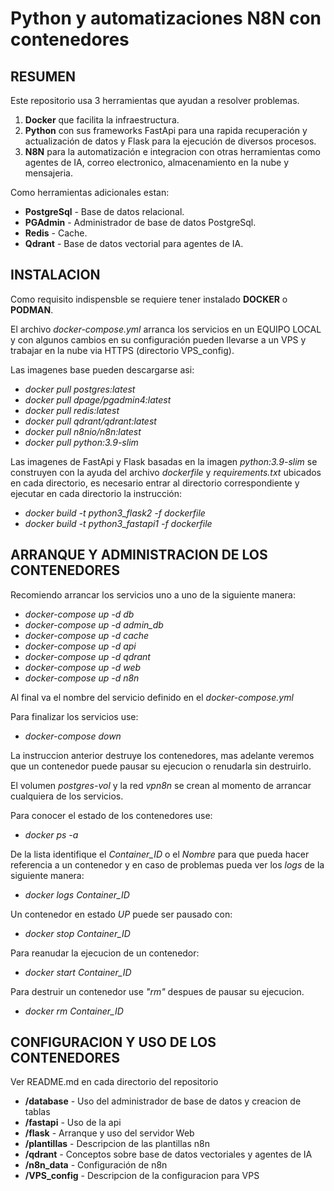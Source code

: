 # Python y automatizaciones N8N con contenedores

## RESUMEN

Este repositorio usa 3 herramientas que ayudan a resolver problemas.

1. **Docker** que facilita la infraestructura.
2. **Python** con sus frameworks FastApi para una rapida recuperación y actualización de datos y Flask para la ejecución de diversos procesos.
3. **N8N** para la automatización e integracion con otras herramientas como agentes de IA, correo electronico, almacenamiento en la nube y mensajeria.

Como herramientas adicionales estan:

- **PostgreSql** -	Base de datos relacional.
- **PGAdmin** -		Administrador de base de datos PostgreSql.
- **Redis** -		Cache. 
- **Qdrant** -		Base de datos vectorial para agentes de IA.

## INSTALACION

Como requisito indispensble se requiere tener instalado **DOCKER** o **PODMAN**.

El archivo *docker-compose.yml* arranca los servicios en un EQUIPO LOCAL y con algunos cambios en su configuración pueden llevarse a un VPS y trabajar en la nube via HTTPS (directorio VPS_config).

Las imagenes base pueden descargarse asi:

- *docker pull postgres:latest*
- *docker pull dpage/pgadmin4:latest* 
- *docker pull redis:latest*
- *docker pull qdrant/qdrant:latest*
- *docker pull n8nio/n8n:latest*
- *docker pull python:3.9-slim*

Las imagenes de FastApi y Flask basadas en la imagen *python:3.9-slim* se construyen con la ayuda del archivo *dockerfile* y *requirements.txt* ubicados en cada directorio, es necesario entrar al directorio correspondiente y ejecutar en cada directorio la instrucción:

- *docker build -t python3_flask2 -f dockerfile*
- *docker build -t python3_fastapi1 -f dockerfile*

## ARRANQUE Y ADMINISTRACION DE LOS CONTENEDORES

Recomiendo arrancar los servicios uno a uno de la siguiente manera:

- *docker-compose up -d db*
- *docker-compose up -d admin_db*
- *docker-compose up -d cache*
- *docker-compose up -d api*
- *docker-compose up -d qdrant*
- *docker-compose up -d web*
- *docker-compose up -d n8n*

Al final va el nombre del servicio definido en el *docker-compose.yml*

Para finalizar los servicios use:

- *docker-compose down* 

La instruccion anterior destruye los contenedores, mas adelante veremos que un contenedor puede pausar su ejecucion o renudarla sin destruirlo. 

El volumen *postgres-vol* y la red *vpn8n* se crean al momento de arrancar cualquiera de los servicios.

Para conocer el estado de los contenedores use:

- *docker ps -a*

De la lista identifique el *Container_ID* o el *Nombre* para que pueda hacer referencia a un contenedor y en caso de problemas pueda ver los *logs* de la siguiente manera:

- *docker logs Container_ID*

Un contenedor en estado *UP* puede ser pausado con:

- *docker stop Container_ID*

Para reanudar la ejecucion de un contenedor:

- *docker start Container_ID*

Para destruir un contenedor use *"rm"* despues de pausar su ejecucion.

- *docker rm Container_ID*

## CONFIGURACION Y USO DE LOS CONTENEDORES

Ver README.md en cada directorio del repositorio

- **/database**	-		Uso del administrador de base de datos y creacion de tablas
- **/fastapi** -		Uso de la api
- **/flask** - 			Arranque y uso del servidor Web
- **/plantillas** -		Descripcion de las plantillas n8n
- **/qdrant** -			Conceptos sobre base de datos vectoriales y agentes de IA
- **/n8n_data** -		Configuración de n8n
- **/VPS_config** -		Descripcion de la configuracion para VPS




